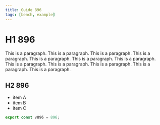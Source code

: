 ```yaml
---
title: Guide 896
tags: [bench, example]
---
```


# H1 896

This is a paragraph. This is a paragraph. This is a paragraph. This is a paragraph. This is a paragraph. This is a paragraph. This is a paragraph. This is a paragraph. This is a paragraph. This is a paragraph. This is a paragraph. This is a paragraph. 

## H2 896

- item A
- item B
- item C

```ts
export const v896 = 896;
```